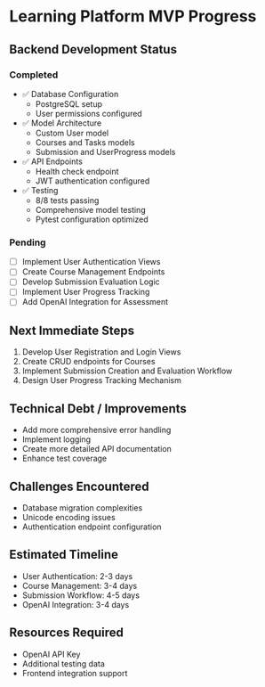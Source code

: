 # Learning Platform MVP Progress

## Backend Development Status
### Completed
- ✅ Database Configuration
  - PostgreSQL setup
  - User permissions configured
- ✅ Model Architecture
  - Custom User model
  - Courses and Tasks models
  - Submission and UserProgress models
- ✅ API Endpoints
  - Health check endpoint
  - JWT authentication configured
- ✅ Testing
  - 8/8 tests passing
  - Comprehensive model testing
  - Pytest configuration optimized

### Pending
- [ ] Implement User Authentication Views
- [ ] Create Course Management Endpoints
- [ ] Develop Submission Evaluation Logic
- [ ] Implement User Progress Tracking
- [ ] Add OpenAI Integration for Assessment

## Next Immediate Steps
1. Develop User Registration and Login Views
2. Create CRUD endpoints for Courses
3. Implement Submission Creation and Evaluation Workflow
4. Design User Progress Tracking Mechanism

## Technical Debt / Improvements
- Add more comprehensive error handling
- Implement logging
- Create more detailed API documentation
- Enhance test coverage

## Challenges Encountered
- Database migration complexities
- Unicode encoding issues
- Authentication endpoint configuration

## Estimated Timeline
- User Authentication: 2-3 days
- Course Management: 3-4 days
- Submission Workflow: 4-5 days
- OpenAI Integration: 3-4 days

## Resources Required
- OpenAI API Key
- Additional testing data
- Frontend integration support
